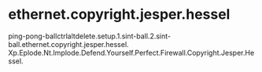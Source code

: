 # ethernet.copyright.jesper.hessel
ping-pong-ballctrlaltdelete.setup.1.sint-ball.2.sint-ball.ethernet.copyright.jesper.hessel.  Xp.Eplode.Nt.Implode.Defend.Yourself.Perfect.Firewall.Copyright.Jesper.Hessel.
